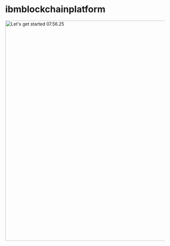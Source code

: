 # ibmblockchainplatform


<img src="https://farm5.staticflickr.com/4631/40032635262_7761b60f5d_b.jpg" width="1024" height="698" alt="Let&#x27;s get started 07.56.25">

